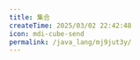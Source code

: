 ```yaml
---
title: 集合
createTime: 2025/03/02 22:42:48
icon: mdi-cube-send
permalink: /java_lang/mj9jut3y/
---
```

